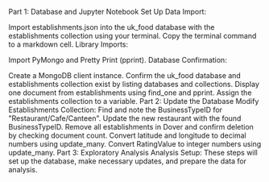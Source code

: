 Part 1: Database and Jupyter Notebook Set Up
Data Import:

Import establishments.json into the uk_food database with the establishments collection using your terminal. Copy the terminal command to a markdown cell.
Library Imports:

Import PyMongo and Pretty Print (pprint).
Database Confirmation:

Create a MongoDB client instance.
Confirm the uk_food database and establishments collection exist by listing databases and collections.
Display one document from establishments using find_one and pprint.
Assign the establishments collection to a variable.
Part 2: Update the Database
Modify Establishments Collection:
Find and note the BusinessTypeID for "Restaurant/Cafe/Canteen".
Update the new restaurant with the found BusinessTypeID.
Remove all establishments in Dover and confirm deletion by checking document count.
Convert latitude and longitude to decimal numbers using update_many.
Convert RatingValue to integer numbers using update_many.
Part 3: Exploratory Analysis
Analysis Setup:
These steps will set up the database, make necessary updates, and prepare the data for analysis.





